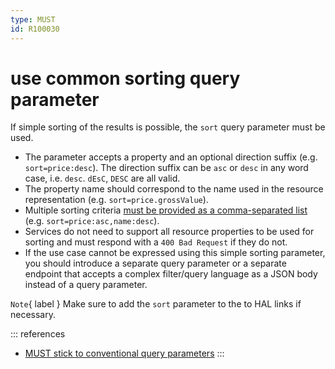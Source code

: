 ```yaml
---
type: MUST
id: R100030
---
```


# use common sorting query parameter

If simple sorting of the results is possible, the `sort` query parameter must be used.

* The parameter accepts a property and an optional direction suffix (e.g. `sort=price:desc`).
The direction suffix can be `asc` or `desc` in any word case, i.e. `desc`. `dEsC`, `DESC` are all valid.
* The property name should correspond to the name used in the resource representation (e.g. `sort=price.grossValue`).
* Multiple sorting criteria [must be provided as a comma-separated list](./guidelines/020_guidelines/050_naming-conventions/1080_must-not-use-the-same-query-parameter-multiple-times.md) (e.g. `sort=price:asc,name:desc`).
* Services do not need to support all resource properties to be used for sorting and must respond with a `400 Bad Request` if they do not.
* If the use case cannot be expressed using this simple sorting parameter, you should introduce a separate query parameter or a separate endpoint that accepts a complex filter/query language as a JSON body instead of a query parameter.

`Note`{ label } Make sure to add the `sort` parameter to the to HAL links if necessary.

::: references

* [MUST stick to conventional query parameters](./guidelines/020_guidelines/050_naming-conventions/1110_must-stick-to-conventional-query-parameters.md)
  :::

